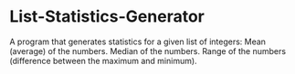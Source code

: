 # List-Statistics-Generator
A program that generates statistics for a given list of integers:  Mean (average) of the numbers. Median of the numbers. Range of the numbers (difference between the maximum and minimum).
